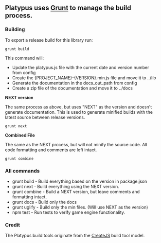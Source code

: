 ## Platypus uses [Grunt](http://gruntjs.com/) to manage the build process.

### Building
To export a release build for this library run:

    grunt build

This command will:

* Update the platypus.js file with the current date and version number from config
* Create the {PROJECT_NAME}-{VERSION}.min.js file and move it to ../lib
* Generate the documentation in the docs_out_path from config
* Create a zip file of the documentation and move it to ../docs

**NEXT version**

The same process as above, but uses "NEXT" as the version and doesn't generate documentation. This is used to generate minified builds with the latest source between release versions.

	grunt next

**Combined File**

The same as the NEXT process, but will not minify the source code. All code formatting and comments are left intact.

	grunt combine


### All commands

* grunt build -  Build everything based on the version in package.json
* grunt next - Build everything using the NEXT version.
* grunt combine - Build a NEXT version, but leave comments and formatting intact.
* grunt docs - Build only the docs
* grunt uglify - Build only the min files. (Will use NEXT as the version)
* npm test - Run tests to verify game engine functionality.

### Credit

The Platypus build tools originate from the [CreateJS](https://github.com/CreateJS) build tool model.